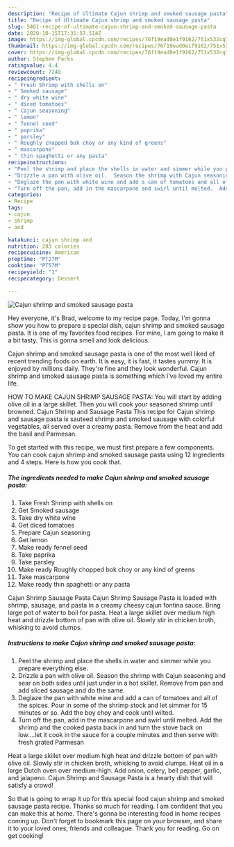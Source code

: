 ```yaml
---
description: "Recipe of Ultimate Cajun shrimp and smoked sausage pasta"
title: "Recipe of Ultimate Cajun shrimp and smoked sausage pasta"
slug: 5461-recipe-of-ultimate-cajun-shrimp-and-smoked-sausage-pasta
date: 2020-10-15T17:35:57.514Z
image: https://img-global.cpcdn.com/recipes/76f19ead0e1f9162/751x532cq70/cajun-shrimp-and-smoked-sausage-pasta-recipe-main-photo.jpg
thumbnail: https://img-global.cpcdn.com/recipes/76f19ead0e1f9162/751x532cq70/cajun-shrimp-and-smoked-sausage-pasta-recipe-main-photo.jpg
cover: https://img-global.cpcdn.com/recipes/76f19ead0e1f9162/751x532cq70/cajun-shrimp-and-smoked-sausage-pasta-recipe-main-photo.jpg
author: Stephen Parks
ratingvalue: 4.4
reviewcount: 7240
recipeingredient:
- " Fresh Shrimp with shells on"
- " Smoked sausage"
- " dry white wine"
- " diced tomatoes"
- " Cajun seasoning"
- " lemon"
- " fennel seed"
- " paprika"
- " parsley"
- " Roughly chopped bok choy or any kind of greens"
- " mascarpone"
- " thin spaghetti or any pasta"
recipeinstructions:
- "Peel the shrimp and place the shells in water and simmer while you prepare everything else."
- "Drizzle a pan with olive oil.  Season the shrimp with Cajun seasoning and sear on both sides until just under in a hot skillet. Remove from pan and add sliced sausage and do the same."
- "Deglaze the pan with white wine and add a can of tomatoes and all of the spices.  Pour in some of the shrimp stock and let simmer for 15 minutes or so. Add the boy choy and cook until wilted."
- "Turn off the pan, add in the mascarpone and swirl until melted.  Add the shrimp and the cooked pasta back in and turn the stove back on low....let it cook in the sauce for a couple minutes and then serve with fresh grated Parmesan"
categories:
- Recipe
tags:
- cajun
- shrimp
- and

katakunci: cajun shrimp and 
nutrition: 283 calories
recipecuisine: American
preptime: "PT27M"
cooktime: "PT57M"
recipeyield: "1"
recipecategory: Dessert

---
```



![Cajun shrimp and smoked sausage pasta](https://img-global.cpcdn.com/recipes/76f19ead0e1f9162/751x532cq70/cajun-shrimp-and-smoked-sausage-pasta-recipe-main-photo.jpg)

Hey everyone, it's Brad, welcome to my recipe page. Today, I'm gonna show you how to prepare a special dish, cajun shrimp and smoked sausage pasta. It is one of my favorites food recipes. For mine, I am going to make it a bit tasty. This is gonna smell and look delicious.

Cajun shrimp and smoked sausage pasta is one of the most well liked of recent trending foods on earth. It is easy, it is fast, it tastes yummy. It is enjoyed by millions daily. They're fine and they look wonderful. Cajun shrimp and smoked sausage pasta is something which I've loved my entire life.

HOW TO MAKE CAJUN SHRIMP SAUSAGE PASTA: You will start by adding olive oil in a large skillet. Then you will cook your seasoned shrimp until browned. Cajun Shrimp and Sausage Pasta This recipe for Cajun shrimp and sausage pasta is sauteed shrimp and smoked sausage with colorful vegetables, all served over a creamy pasta. Remove from the heat and add the basil and Parmesan.


To get started with this recipe, we must first prepare a few components. You can cook cajun shrimp and smoked sausage pasta using 12 ingredients and 4 steps. Here is how you cook that.

<!--inarticleads1-->

##### The ingredients needed to make Cajun shrimp and smoked sausage pasta:

1. Take  Fresh Shrimp with shells on
1. Get  Smoked sausage
1. Take  dry white wine
1. Get  diced tomatoes
1. Prepare  Cajun seasoning
1. Get  lemon
1. Make ready  fennel seed
1. Take  paprika
1. Take  parsley
1. Make ready  Roughly chopped bok choy or any kind of greens
1. Take  mascarpone
1. Make ready  thin spaghetti or any pasta


Cajun Shrimp Sausage Pasta Cajun Shrimp Sausage Pasta is loaded with shrimp, sausage, and pasta in a creamy cheesy cajun fontina sauce. Bring large pot of water to boil for pasta. Heat a large skillet over medium high heat and drizzle bottom of pan with olive oil. Slowly stir in chicken broth, whisking to avoid clumps. 

<!--inarticleads2-->

##### Instructions to make Cajun shrimp and smoked sausage pasta:

1. Peel the shrimp and place the shells in water and simmer while you prepare everything else.
1. Drizzle a pan with olive oil.  Season the shrimp with Cajun seasoning and sear on both sides until just under in a hot skillet. Remove from pan and add sliced sausage and do the same.
1. Deglaze the pan with white wine and add a can of tomatoes and all of the spices.  Pour in some of the shrimp stock and let simmer for 15 minutes or so. Add the boy choy and cook until wilted.
1. Turn off the pan, add in the mascarpone and swirl until melted.  Add the shrimp and the cooked pasta back in and turn the stove back on low....let it cook in the sauce for a couple minutes and then serve with fresh grated Parmesan


Heat a large skillet over medium high heat and drizzle bottom of pan with olive oil. Slowly stir in chicken broth, whisking to avoid clumps. Heat oil in a large Dutch oven over medium-high. Add onion, celery, bell pepper, garlic, and jalapeno. Cajun Shrimp and Sausage Pasta is a hearty dish that will satisfy a crowd! 

So that is going to wrap it up for this special food cajun shrimp and smoked sausage pasta recipe. Thanks so much for reading. I am confident that you can make this at home. There's gonna be interesting food in home recipes coming up. Don't forget to bookmark this page on your browser, and share it to your loved ones, friends and colleague. Thank you for reading. Go on get cooking!
